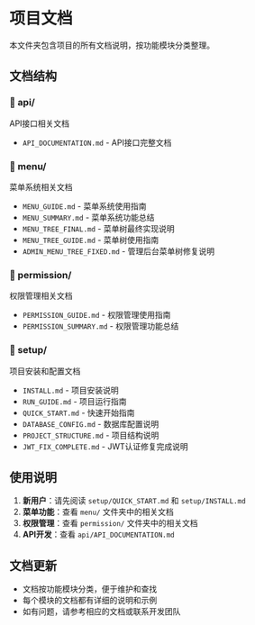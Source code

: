 # 项目文档

本文件夹包含项目的所有文档说明，按功能模块分类整理。

## 文档结构

### 📁 api/
API接口相关文档
- `API_DOCUMENTATION.md` - API接口完整文档

### 📁 menu/
菜单系统相关文档
- `MENU_GUIDE.md` - 菜单系统使用指南
- `MENU_SUMMARY.md` - 菜单系统功能总结
- `MENU_TREE_FINAL.md` - 菜单树最终实现说明
- `MENU_TREE_GUIDE.md` - 菜单树使用指南
- `ADMIN_MENU_TREE_FIXED.md` - 管理后台菜单树修复说明

### 📁 permission/
权限管理相关文档
- `PERMISSION_GUIDE.md` - 权限管理使用指南
- `PERMISSION_SUMMARY.md` - 权限管理功能总结

### 📁 setup/
项目安装和配置文档
- `INSTALL.md` - 项目安装说明
- `RUN_GUIDE.md` - 项目运行指南
- `QUICK_START.md` - 快速开始指南
- `DATABASE_CONFIG.md` - 数据库配置说明
- `PROJECT_STRUCTURE.md` - 项目结构说明
- `JWT_FIX_COMPLETE.md` - JWT认证修复完成说明

## 使用说明

1. **新用户**：请先阅读 `setup/QUICK_START.md` 和 `setup/INSTALL.md`
2. **菜单功能**：查看 `menu/` 文件夹中的相关文档
3. **权限管理**：查看 `permission/` 文件夹中的相关文档
4. **API开发**：查看 `api/API_DOCUMENTATION.md`

## 文档更新

- 文档按功能模块分类，便于维护和查找
- 每个模块的文档都有详细的说明和示例
- 如有问题，请参考相应的文档或联系开发团队
